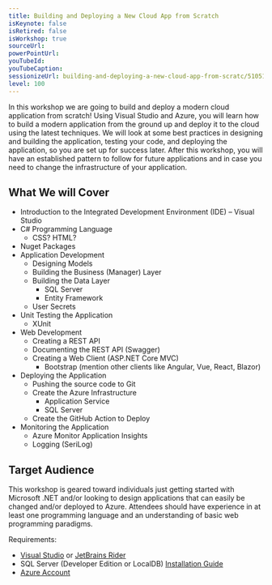 ```yaml
---
title: Building and Deploying a New Cloud App from Scratch
isKeynote: false
isRetired: false
isWorkshop: true
sourceUrl:
powerPointUrl:  
youTubeId:
youTubeCaption:
sessionizeUrl: building-and-deploying-a-new-cloud-app-from-scratc/51051
level: 100
---
```

In this workshop we are going to build and deploy a modern cloud application from scratch!
Using Visual Studio and Azure, you will learn how to build a modern application from the ground up
and deploy it to the cloud using the latest techniques.
We will look at some best practices in designing and building the application,
testing your code, and deploying the application, so you are set up for success later.
After this workshop,
you will have an established pattern to follow for future applications
and in case you need to change the infrastructure of your application.

## What We will Cover

- Introduction to the Integrated Development Environment (IDE) – Visual Studio
- C# Programming Language
  - CSS? HTML?
- Nuget Packages
- Application Development
  - Designing Models
  - Building the Business (Manager) Layer
  - Building the Data Layer
    - SQL Server
    - Entity Framework
  - User Secrets
- Unit Testing the Application
  - XUnit
- Web Development
  - Creating a REST API
  - Documenting the REST API (Swagger)
  - Creating a Web Client (ASP.NET Core MVC)
    - Bootstrap (mention other clients like Angular, Vue, React, Blazor)
- Deploying the Application
  - Pushing the source code to Git
  - Create the Azure Infrastructure
    - Application Service
    - SQL Server
  - Create the GitHub Action to Deploy
- Monitoring the Application
  - Azure Monitor Application Insights
  - Logging (SeriLog)

## Target Audience

This workshop is geared toward individuals just getting started with Microsoft .NET and/or looking to design applications that can easily be changed and/or deployed to Azure. Attendees should have experience in at least one programming language and an understanding of basic web programming paradigms.

Requirements:

- [Visual Studio](https://visualstudio.microsoft.com/?WT.mc_id=AZ-MVP-4024623) or [JetBrains Rider](https://jetbrains.com/rider/)
- SQL Server (Developer Edition or LocalDB) [Installation Guide](https://docs.microsoft.com/en-us/sql/database-engine/install-windows/install-sql-server?view=sql-server-ver16&WT.mc_id=AZ-MVP-4024623)
- [Azure Account](https://docs.microsoft.com/en-us/azure/developer/?WT.mc_id=AZ-MVP-4024623)

